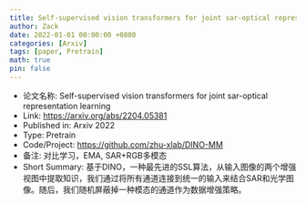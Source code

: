 ```yaml
---
title: Self-supervised vision transformers for joint sar-optical representation learning
author: Zack
date: 2022-01-01 00:00:00 +0800
categories: [Arxiv]
tags: [paper, Pretrain]
math: true
pin: false
---
```

- 论文名称: Self-supervised vision transformers for joint sar-optical representation learning
- Link: https://arxiv.org/abs/2204.05381
- Published in: Arxiv 2022
- Type: Pretrain
- Code/Project: https://github.com/zhu-xlab/DINO-MM
- 备注: 对比学习，EMA, SAR+RGB多模态
- Short Summary: 基于DINO，一种最先进的SSL算法，从输入图像的两个增强视图中提取知识，我们通过将所有通道连接到统一的输入来结合SAR和光学图像。随后，我们随机屏蔽掉一种模态的通道作为数据增强策略。
